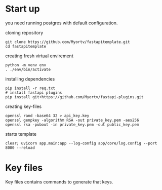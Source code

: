 <h1> Start up</h1>

you need running postgres with default configuration.

cloning repository
```
git clone https://github.com/Myortv/fastapitemplate.git
cd fastapitemplate
```
creating fresh virtual envirement
```
python -m venv env
. ./env/bin/activate
```
installing dependencies
```
pip install -r req.txt
# install fastapi plugins
pip install git+https://github.com/Myortv/fastapi-plugins.git
```
creating key-files
```
openssl rand -base64 32 > api_key.key
openssl genpkey -algorithm RSA -out private_key.pem -aes256
openssl rsa -pubout -in private_key.pem -out public_key.pem
```
starts template
```
clear; uvicorn app.main:app --log-config app/core/log.config --port 8000 --reload
```


<h1> Key files</h1>

Key files contains commands to generate that keys.



